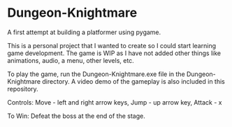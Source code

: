 # Dungeon-Knightmare
A first attempt at building a platformer using pygame.

This is a personal project that I wanted to create so I could start learning game development.
The game is WIP as I have not added other things like animations, audio, a menu, other levels, etc.

To play the game, run the Dungeon-Knightmare.exe file in the Dungeon-Knightmare directory.
A video demo of the gameplay is also included in this repository.

Controls: Move - left and right arrow keys, Jump - up arrow key, Attack - x
  
To Win: Defeat the boss at the end of the stage.
